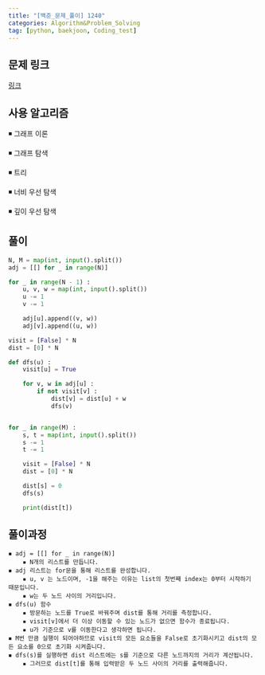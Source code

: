 ```yaml
---
title: "[백준_문제_풀이] 1240" 
categories: Algorithm&Problem_Solving
tag: [python, baekjoon, Coding_test]
---
```


## 문제 링크

[링크](https://www.acmicpc.net/problem/1240)

## 사용 알고리즘 

◾ 그래프 이론

◾ 그래프 탐색

◾ 트리

◾ 너비 우선 탐색

◾ 깊이 우선 탐색

## 풀이 
```python
N, M = map(int, input().split())
adj = [[] for _ in range(N)]

for _ in range(N - 1) : 
    u, v, w = map(int, input().split())
    u -= 1 
    v -= 1

    adj[u].append((v, w))
    adj[v].append((u, w))

visit = [False] * N 
dist = [0] * N 

def dfs(u) : 
    visit[u] = True 

    for v, w in adj[u] : 
        if not visit[v] : 
            dist[v] = dist[u] + w
            dfs(v)


for _ in range(M) : 
    s, t = map(int, input().split())
    s -= 1 
    t -= 1 

    visit = [False] * N 
    dist = [0] * N 

    dist[s] = 0 
    dfs(s)

    print(dist[t])
```

## 풀이과정 

    ◾ adj = [[] for _ in range(N)]
        ▪ N개의 리스트를 만듭니다. 
    ◾ adj 리스트는 for문을 통해 리스트를 완성합니다. 
        ▪ u, v 는 노드이며, -1을 해주는 이유는 list의 첫번째 index는 0부터 시작하기 때문입니다. 
        ▪ w는 두 노드 사이의 거리입니다. 
    ◾ dfs(u) 함수
        ▪ 방문하는 노드를 True로 바꿔주며 dist를 통해 거리를 측정합니다. 
        ▪ visit[v]에서 더 이상 이동할 수 있는 노드가 없으면 함수가 종료됩니다. 
        ▪ u가 기준으로 v를 이동한다고 생각하면 됩니다. 
    ◾ M번 만큼 실행이 되어야하므로 visit의 모든 요소들을 False로 초기화시키고 dist의 모든 요소를 0으로 초기화 시켜줍니다. 
    ◾ dfs(s)를 실행하면 dist 리스트에는 s를 기준으로 다른 노드까지의 거리가 계산됩니다. 
        ▪ 그러므로 dist[t]를 통해 입력받은 두 노드 사이의 거리를 출력해줍니다. 
    